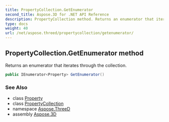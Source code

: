 ```yaml
---
title: PropertyCollection.GetEnumerator
second_title: Aspose.3D for .NET API Reference
description: PropertyCollection method. Returns an enumerator that iterates through the collection
type: docs
weight: 40
url: /net/aspose.threed/propertycollection/getenumerator/
---
```

## PropertyCollection.GetEnumerator method

Returns an enumerator that iterates through the collection.

```csharp
public IEnumerator<Property> GetEnumerator()
```

### See Also

* class [Property](../../property/)
* class [PropertyCollection](../)
* namespace [Aspose.ThreeD](../../../aspose.threed/)
* assembly [Aspose.3D](../../../)


